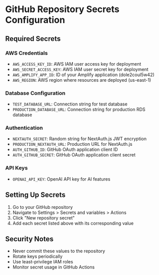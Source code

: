 # GitHub Repository Secrets Configuration

## Required Secrets

### AWS Credentials
- `AWS_ACCESS_KEY_ID`: AWS IAM user access key for deployment
- `AWS_SECRET_ACCESS_KEY`: AWS IAM user secret key for deployment
- `AWS_AMPLIFY_APP_ID`: ID of your Amplify application (dole2coul5w42)
- `AWS_REGION`: AWS region where resources are deployed (us-east-1)

### Database Configuration
- `TEST_DATABASE_URL`: Connection string for test database
- `PRODUCTION_DATABASE_URL`: Connection string for production RDS database

### Authentication
- `NEXTAUTH_SECRET`: Random string for NextAuth.js JWT encryption
- `PRODUCTION_NEXTAUTH_URL`: Production URL for NextAuth.js
- `AUTH_GITHUB_ID`: GitHub OAuth application client ID
- `AUTH_GITHUB_SECRET`: GitHub OAuth application client secret

### API Keys
- `OPENAI_API_KEY`: OpenAI API key for AI features

## Setting Up Secrets

1. Go to your GitHub repository
2. Navigate to Settings > Secrets and variables > Actions
3. Click "New repository secret"
4. Add each secret listed above with its corresponding value

## Security Notes

- Never commit these values to the repository
- Rotate keys periodically
- Use least-privilege IAM roles
- Monitor secret usage in GitHub Actions
